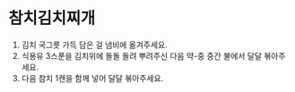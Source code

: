 # 참치김치찌개

1. 김치 국그릇 가득 담은 걸 냄비에 옮겨주세요.
2. 식용유 3스푼을 김치위에 돌돌 돌려 뿌려주신 다음 약-중 중간 불에서 달달 볶아주세요.
3. 다음 참치 1캔을 함께 넣어 달달 볶아주세요.
